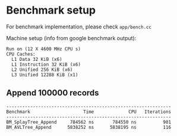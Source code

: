 # Benchmark setup

For benchmark implementation, please check `app/bench.cc`

Machine setup (info from google benchmark output):

```shell
Run on (12 X 4600 MHz CPU s)
CPU Caches:
  L1 Data 32 KiB (x6)
  L1 Instruction 32 KiB (x6)
  L2 Unified 256 KiB (x6)
  L3 Unified 12288 KiB (x1)
```

## Append 100000 records

```
--------------------------------------------------------------
Benchmark                    Time             CPU   Iterations
--------------------------------------------------------------
BM_SplayTree_Append     784562 ns       784550 ns          901
BM_AVLTree_Append      5838252 ns      5838195 ns          116
```